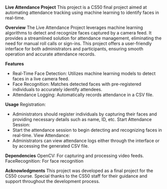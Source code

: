 **Live Attendance Project**
This project is a CS50 final project aimed at automating attendance tracking using machine learning to identify faces in real-time.

**Overview**
The Live Attendance Project leverages machine learning algorithms to detect and recognize faces captured by a camera feed.
It provides a streamlined solution for attendance management, eliminating the need for manual roll calls or sign-ins.
This project offers a user-friendly interface for both administrators and participants, ensuring smooth operation and accurate attendance records.

**Features**
* Real-Time Face Detection: Utilizes machine learning models to detect faces in a live camera feed.
* Face Recognition: Matches detected faces with pre-registered individuals to accurately identify attendees.
* Attendance Logging: Automatically records attendance in a CSV file.

**Usage**
Registration: 
* Administrators should register individuals by capturing their faces and providing necessary details such as name, ID, etc.
Start Attendance Session:
* Start the attendance session to begin detecting and recognizing faces in real-time.
View Attendance:
* Administrators can view attendance logs either through the interface or by accessing the generated CSV file.
  
**Dependencies**
OpenCV: For capturing and processing video feeds.
FaceRecognition: For face recognition

**Acknowledgments**
This project was developed as a final project for the CS50 course.
Special thanks to the CS50 staff for their guidance and support throughout the development process.





